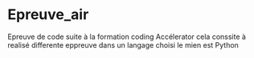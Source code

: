 # Epreuve_air

Epreuve de code suite à la formation coding Accélerator cela conssite à realisé differente eppreuve dans un langage choisi 
le mien est Python 
